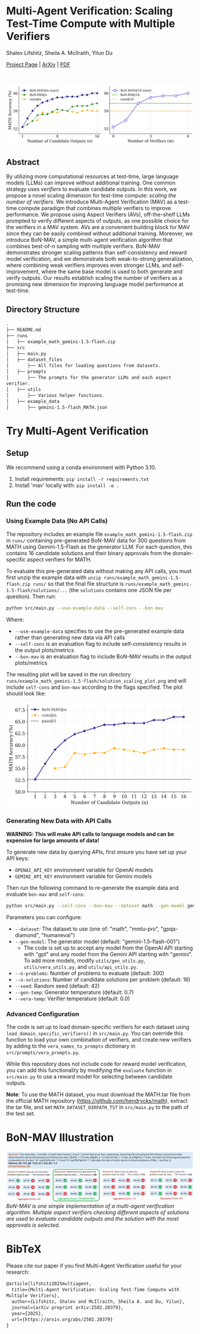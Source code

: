 # Multi-Agent Verification: Scaling Test-Time Compute with Multiple Verifiers

Shalev Lifshitz, Sheila A. McIlraith, Yilun Du

[Project Page](https://ardalabs.ai/MultiAgentVerification) | [ArXiv](https://arxiv.org/abs/2502.20379) | [PDF](https://arxiv.org/pdf/2502.20379)

<br>

![Scaling Along Two Dimensions](images/teaser.jpg)

## Abstract

By utilizing more computational resources at test-time, large language models (LLMs) can improve without additional training. One common strategy uses *verifiers* to evaluate candidate outputs. In this work, we propose a novel scaling dimension for test-time compute: *scaling the number of verifiers*. We introduce Multi-Agent Verification (MAV) as a test-time compute paradigm that combines multiple verifiers to improve performance. We propose using Aspect Verifiers (AVs), off-the-shelf LLMs prompted to verify different aspects of outputs, as one possible choice for the verifiers in a MAV system. AVs are a convenient building block for MAV since they can be easily combined without additional training. Moreover, we introduce BoN-MAV, a simple multi-agent verification algorithm that combines best-of-*n* sampling with multiple verifiers. BoN-MAV demonstrates stronger scaling patterns than self-consistency and reward model verification, and we demonstrate both weak-to-strong generalization, where combining weak verifiers improves even stronger LLMs, and self-improvement, where the same base model is used to both generate and verify outputs. Our results establish scaling the number of verifiers as a promising new dimension for improving language model performance at test-time.

## Directory Structure

```
.
├── README.md
├── runs
│   ├── example_math_gemini-1.5-flash.zip
├── src
│   ├── main.py
│   ├── dataset_files
│       ├── All files for loading questions from datasets.
│   ├── prompts
│       ├── The prompts for the generator LLMs and each aspect verifier.
│   ├── utils
│       ├── Various helper functions.
│   ├── example_data
│       ├── gemini-1.5-flash_MATH.json
```

# Try Multi-Agent Verification

## Setup

We recommend using a conda environment with Python 3.10.

1. Install requirements: `pip install -r requirements.txt` 
2. Install 'mav' locally with: `pip install -e .`

## Run the code

### Using Example Data (No API Calls)

The repository includes an example file `example_math_gemini-1.5-flash.zip` in `runs/` containing pre-generated BoN-MAV data for 300 questions from MATH using Gemini-1.5-Flash as the generator LLM. For each question, this contains 16 candidate solutions and their binary approvals from the domain-specific aspect verifiers for MATH.

To evaluate this pre-generated data without making any API calls, you must first unzip the example data with `unzip runs/example_math_gemini-1.5-flash.zip runs/` so that the final file structure is `runs/example_math_gemini-1.5-flash/solutions/...` (the `solutions` contains one JSON file per question). Then run:
```bash
python src/main.py --use-example-data --self-cons --bon-mav
```

Where:
- `--use-example-data` specifies to use the pre-generated example data rather than generating new data via API calls
- `--self-cons` is an evaluation flag to include self-consistency results in the output plots/metrics
- `--bon-mav` is an evaluation flag to include BoN-MAV results in the output plots/metrics

The resulting plot will be saved in the run directory `runs/example_math_gemini-1.5-flash/solution_scaling_plot.png` and will include `self-cons` and `bon-mav` according to the flags specified. The plot should look like:

![Example Solution Scaling Plot](images/example_solution_scaling_plot.png)

### Generating New Data with API Calls

**WARNING: This will make API calls to language models and can be expensive for large amounts of data!**

To generate new data by querying APIs, first ensure you have set up your API keys:
- `OPENAI_API_KEY` environment variable for OpenAI models
- `GEMINI_API_KEY` environment variable for Gemini models

Then run the following command to re-generate the example data and evaluate `bon-mav` and `self-cons`:

```bash
python src/main.py --self-cons --bon-mav --dataset math --gen-model gemini-1.5-flash-001 --n-problems 300 --n-solutions 16
```

Parameters you can configure:
- `--dataset`: The dataset to use (one of: "math", "mmlu-pro", "gpqa-diamond", "humaneval")
- `--gen-model`: The generator model (default: "gemini-1.5-flash-001")
  - The code is set up to accept any model from the OpenAI API starting with "gpt" and any model from the Gemini API starting with "gemini". To add more models, modify `utils/gen_utils.py`, `utils/vera_utils.py`, and `utils/api_utils.py`.
- `--n-problems`: Number of problems to evaluate (default: 300)
- `--n-solutions`: Number of candidate solutions per problem (default: 16)
- `--seed`: Random seed (default: 42)
- `--gen-temp`: Generator temperature (default: 0.7)
- `--vera-temp`: Verifier temperature (default: 0.0)

### Advanced Configuration

The code is set up to load domain-specific verifiers for each dataset using `load_domain_specific_verifiers()` in `src/main.py`. You can override this function to load your own combination of verifiers, and create new verifiers by adding to the `vera_names_to_prompts` dictionary in `src/prompts/vera_prompts.py`.

While this repository does not include code for reward model verification, you can add this functionality by modifying the `evaluate` function in `src/main.py` to use a reward model for selecting between candidate outputs.

**Note**: To use the MATH dataset, you must download the MATH.tar file from the official MATH repository (https://github.com/hendrycks/math), extract the tar file, and set `MATH_DATASET_DIRPATH_TST` in `src/main.py` to the path of the test set.

# BoN-MAV Illustration

![BoN-MAV Multi-Agent Verification](images/bon_mav_multi.jpg)
*BoN-MAV is one simple implementation of a multi-agent verification algorithm. Multiple aspect verifiers checking different aspects of solutions are used to evaluate candidate outputs and the solution with the most approvals is selected.*

# BibTeX

Please cite our paper if you find Multi-Agent Verification useful for your research:
```
@article{lifshitz2025multiagent,
  title={Multi-Agent Verification: Scaling Test-Time Compute with Multiple Verifiers},
  author={Lifshitz, Shalev and McIlraith, Sheila A. and Du, Yilun},
  journal={arXiv preprint arXiv:2502.20379},
  year={2025},
  url={https://arxiv.org/abs/2502.20379}
}
```